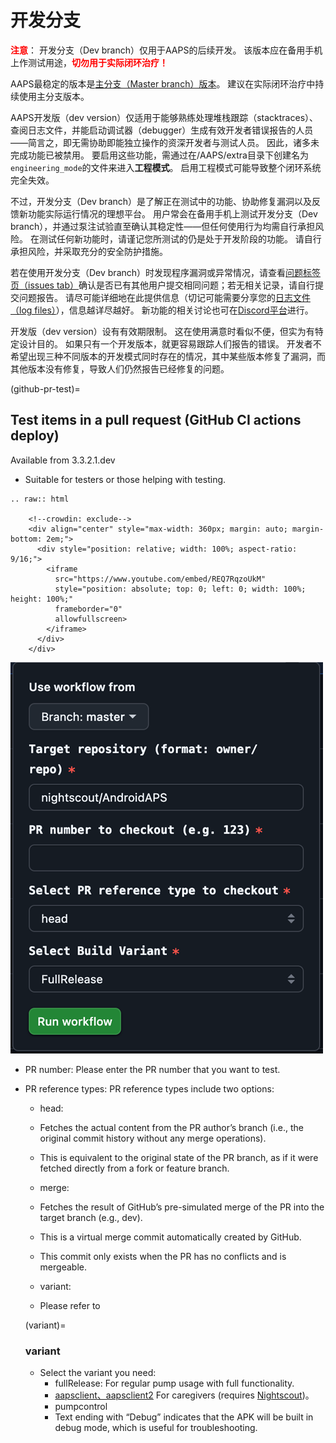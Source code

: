 # 开发分支

<font color="#FF0000"><strong>注意</strong></font>： 开发分支（Dev branch）仅用于AAPS的后续开发。 该版本应在备用手机上作测试用途，<font color="#FF0000"><strong>切勿用于实际闭环治疗！</strong></font>

AAPS最稳定的版本是[主分支（Master branch）版本](https://github.com/nightscout/AndroidAPS/tree/master)。 建议在实际闭环治疗中持续使用主分支版本。

AAPS开发版（dev version）仅适用于能够熟练处理堆栈跟踪（stacktraces）、查阅日志文件，并能启动调试器（debugger）生成有效开发者错误报告的人员——简言之，即无需协助即能独立操作的资深开发者与测试人员。 因此，诸多未完成功能已被禁用。 要启用这些功能，需通过在/AAPS/extra目录下创建名为`engineering_mode`的文件来进入**工程模式**。 启用工程模式可能导致整个闭环系统完全失效。

不过，开发分支（Dev branch）是了解正在测试中的功能、协助修复漏洞以及反馈新功能实际运行情况的理想平台。 用户常会在备用手机上测试开发分支（Dev branch），并通过泵注试验直至确认其稳定性——但任何使用行为均需自行承担风险。 在测试任何新功能时，请谨记您所测试的仍是处于开发阶段的功能。 请自行承担风险，并采取充分的安全防护措施。

若在使用开发分支（Dev branch）时发现程序漏洞或异常情况，请查看[问题标签页（issues tab）](https://github.com/nightscout/AndroidAPS/issues)确认是否已有其他用户提交相同问题；若无相关记录，请自行提交问题报告。 请尽可能详细地在此提供信息（切记可能需要分享您的[日志文件（log files）](../GettingHelp/AccessingLogFiles.md)），信息越详尽越好。 新功能的相关讨论也可在[Discord平台](https://discord.gg/4fQUWHZ4Mw)进行。

开发版（dev version）设有有效期限制。 这在使用满意时看似不便，但实为有特定设计目的。 如果只有一个开发版本，就更容易跟踪人们报告的错误。 开发者不希望出现三种不同版本的开发模式同时存在的情况，其中某些版本修复了漏洞，而其他版本没有修复，导致人们仍然报告已经修复的问题。

(github-pr-test)=

## Test items in a pull request (GitHub CI actions deploy)

Available from 3.3.2.1.dev

- Suitable for testers or those helping with testing.

```{eval-rst}
.. raw:: html

    <!--crowdin: exclude-->
    <div align="center" style="max-width: 360px; margin: auto; margin-bottom: 2em;">
      <div style="position: relative; width: 100%; aspect-ratio: 9/16;">
        <iframe
          src="https://www.youtube.com/embed/REQ7RqzoUkM"
          style="position: absolute; top: 0; left: 0; width: 100%; height: 100%;"
          frameborder="0"
          allowfullscreen>
        </iframe>
      </div>
    </div>
```

![aaps_ci_pr_ci](../images/Building-the-App/CI/aaps_ci_pr_ci.png)

- PR number: Please enter the PR number that you want to test.

- PR reference types: PR reference types include two options:
    
    - head:
    - Fetches the actual content from the PR author’s branch (i.e., the original commit history without any merge operations).
    - This is equivalent to the original state of the PR branch, as if it were fetched directly from a fork or feature branch.
    
    - merge:
    
    - Fetches the result of GitHub’s pre-simulated merge of the PR into the target branch (e.g., dev).
    - This is a virtual merge commit automatically created by GitHub.
    - This commit only exists when the PR has no conflicts and is mergeable.
    
    - variant:
    
    - Please refer to <variant>
    
    (variant)=
    
    ### variant
    
    - Select the variant you need: 
        - fullRelease: For regular pump usage with full functionality.
        - [aapsclient、aapsclient2](../RemoteFeatures/RemoteControl.md#aapsclient) For caregivers (requires [Nightscout](../SettingUpAaps/Nightscout.md))。
        - pumpcontrol
        - Text ending with “Debug” indicates that the APK will be built in debug mode, which is useful for troubleshooting.
